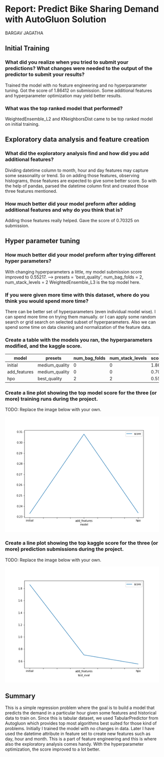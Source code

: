 # Report: Predict Bike Sharing Demand with AutoGluon Solution

BARGAV JAGATHA

## Initial Training
### What did you realize when you tried to submit your predictions? What changes were needed to the output of the predictor to submit your results?

Trained the model with no feature engineering and no hyperparameter tuning. Got the score of 1.86412 on submission. Some additional features and hyperparameter optimization may yield better results.

### What was the top ranked model that performed?
WeightedEnsemble_L2 and KNeighborsDist came to be top ranked model on initial training.

## Exploratory data analysis and feature creation
### What did the exploratory analysis find and how did you add additional features?
Dividing datetime column to month, hour and day features may capture some seasonality or trend. So on adding those features, observing histograms, those features are expected to give some better score. So with the help of pandas, parsed the datetime column first and created those three features mentioned.


### How much better did your model preform after adding additional features and why do you think that is?
Adding those features really helped. Gave the score of 0.70325 on submission. 

## Hyper parameter tuning
### How much better did your model preform after trying different hyper parameters?
With changing hyperparameters a little, my model submission score improved to 0.55217. -->  presets = 'best_quality', num_bag_folds = 2, num_stack_levels = 2 
WeightedEnsemble_L3 is the top model here.

### If you were given more time with this dataset, where do you think you would spend more time?
There can be better set of hyperparameters (even individual model wise). I can spend more time on trying them manually. or I can apply some random search or grid search on selected subset of hyperparameters. Also we can spend some time on  data cleaning and normalization of the feature data. 

### Create a table with the models you ran, the hyperparameters modified, and the kaggle score.
|model|presets|num_bag_folds|num_stack_levels|score|
|--|--|--|--|--|
|initial|medium_quality|0|0|1.86|
|add_features|medium_quality|0|0|0.70|
|hpo|best_quality|2|2|0.55|

### Create a line plot showing the top model score for the three (or more) training runs during the project.

TODO: Replace the image below with your own.

![model_train_score.png](img/model_train_score.png)

### Create a line plot showing the top kaggle score for the three (or more) prediction submissions during the project.

TODO: Replace the image below with your own.

![model_test_score.png](img/model_test_score.png)

## Summary
This is a simple regression problem where the goal is to build a model that predicts the demand in a particular hour given some features and historical data to train on. Since this is tabular dataset, we used TabularPredictor from Autogluon which provides top most algorithms best suited for those kind of problems. Initially I trained the model with no changes in data. Later I have used the datetime attribute in feature set to create new features such as day, hour and month. This is a part of feature engineering and this is where also the exploratory analysis comes handy. With the hyperparameter optimization, the score improved to a lot better. 